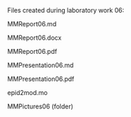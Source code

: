 Files created during laboratory work 06:

MMReport06.md

MMReport06.docx

MMReport06.pdf

MMPresentation06.md

MMPresentation06.pdf

epid2mod.mo

MMPictures06 (folder)
